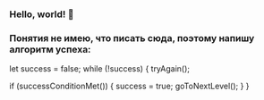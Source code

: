 ### Hello, world! 👋
### Понятия не имею, что писать сюда, поэтому напишу алгоритм успеха:

let success = false;
while (!success) {
  tryAgain();
  
  if (successConditionMet()) {
    success = true;
    goToNextLevel();
  }
}

<!--
**Jolonov07/Jolonov07** is a ✨ _special_ ✨ repository because its `README.md` (this file) appears on your GitHub profile.

Here are some ideas to get you started:

- 🔭 I’m currently working on ...
- 🌱 I’m currently learning ...
- 👯 I’m looking to collaborate on ...
- 🤔 I’m looking for help with ...
- 💬 Ask me about ...
- 📫 How to reach me: ...
- 😄 Pronouns: ...
- ⚡ Fun fact: ...
-->
